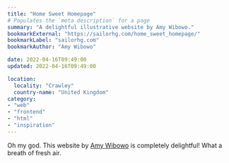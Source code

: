 ```yaml
---
title: "Home Sweet Homepage"
# Populates the `meta description` for a page
summary: "A delightful illustrative website by Amy Wibowo."
bookmarkExternal: "https://sailorhg.com/home_sweet_homepage/"
bookmarkLabel: "sailorhg.com"
bookmarkAuthor: "Amy Wibowo"

date: 2022-04-16T09:49:00
updated: 2022-04-16T09:49:00

location:
  locality: "Crawley"
  country-name: "United Kingdom"
category:
- "web"
- "frontend"
- "html"
- "inspiration"
---
```


Oh my god. This website by [Amy Wibowo](https://twitter.com/sailorhg) is completely delightful! What a breath of fresh air.
